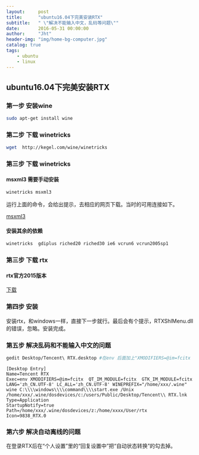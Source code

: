 ```yaml
---
layout:     post
title:      "ubuntu16.04下完美安装RTX"
subtitle:   " \"解决不能输入中文，乱码等问题\""
date:       2016-05-31 00:00:00
author:     "Jht"
header-img: "img/home-bg-computer.jpg"
catalog: true
tags:
    - ubuntu
    - linux
---
```


##  ubuntu16.04下完美安装RTX

### 第一步 安装wine

```bash
sudo apt-get install wine
```
### 第二步 下载 winetricks

```bash
wget  http://kegel.com/wine/winetricks
```
### 第三步 下载 winetricks

#### msxml3 需要手动安装

```bash
winetricks msxml3 
```
运行上面的命令，会给出提示，去相应的网页下载。当时的可用连接如下。

[msxml3](http://download.cnet.com/Microsoft-XML-Parser-MSXML-3-0-Service-Pack-7-SP7/3000-7241_4-10731613.html)

#### 安装其余的依赖

```bash
winetricks  gdiplus riched20 riched30 ie6 vcrun6 vcrun2005sp1
```

### 第三步 下载 rtx

#### rtx官方2015版本

[下载](http://rtx.tencent.com/rtx/download/index.shtml)

### 第四步 安装

安装rtx，和windows一样，直接下一步就行。最后会有个提示，RTXShlMenu.dll的错误，忽略。安装完成。

### 第五步 解决乱码和不能输入中文的问题

```bash
gedit Desktop/Tencent\ RTX.desktop #在env 后面加上"XMODIFIERS=@im=fcitx  QT_IM_MODULE=fcitx  GTK_IM_MODULE=fcitx LANG='zh_CN.UTF-8' LC_ALL='zh_CN.UTF-8'"
```

```
[Desktop Entry]
Name=Tencent RTX
Exec=env XMODIFIERS=@im=fcitx  QT_IM_MODULE=fcitx  GTK_IM_MODULE=fcitx LANG='zh_CN.UTF-8' LC_ALL='zh_CN.UTF-8' WINEPREFIX="/home/xxx/.wine" wine C:\\\\windows\\\\command\\\\start.exe /Unix /home/xxx/.wine/dosdevices/c:/users/Public/Desktop/Tencent\\ RTX.lnk
Type=Application
StartupNotify=true
Path=/home/xxx/.wine/dosdevices/z:/home/xxxx/User/rtx
Icon=9838_RTX.0
```

###  第六步 解决自动离线的问题



在登录RTX后在“个人设置”里的“回复设置中”把“自动状态转换”的勾去掉。






